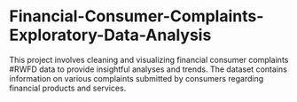 # Financial-Consumer-Complaints-Exploratory-Data-Analysis
This project involves cleaning and visualizing financial consumer complaints #RWFD data to provide insightful analyses and trends. The dataset contains information on various complaints submitted by consumers regarding financial products and services.
